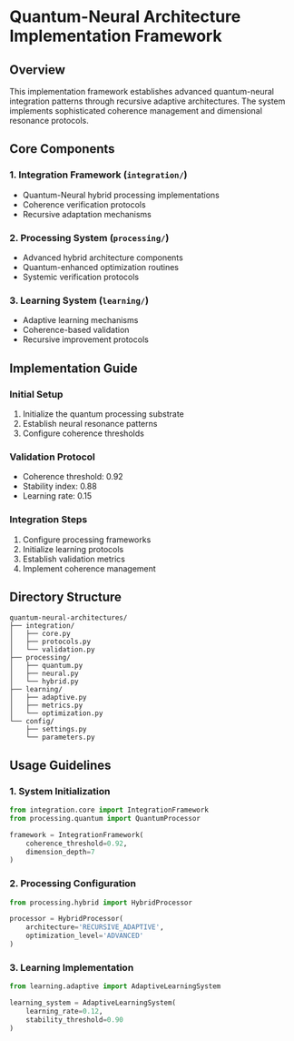 # Quantum-Neural Architecture Implementation Framework

## Overview
This implementation framework establishes advanced quantum-neural integration patterns through recursive adaptive architectures. The system implements sophisticated coherence management and dimensional resonance protocols.

## Core Components

### 1. Integration Framework (`integration/`)
- Quantum-Neural hybrid processing implementations
- Coherence verification protocols
- Recursive adaptation mechanisms

### 2. Processing System (`processing/`)
- Advanced hybrid architecture components
- Quantum-enhanced optimization routines
- Systemic verification protocols

### 3. Learning System (`learning/`)
- Adaptive learning mechanisms
- Coherence-based validation
- Recursive improvement protocols

## Implementation Guide

### Initial Setup
1. Initialize the quantum processing substrate
2. Establish neural resonance patterns
3. Configure coherence thresholds

### Validation Protocol
- Coherence threshold: 0.92
- Stability index: 0.88
- Learning rate: 0.15

### Integration Steps
1. Configure processing frameworks
2. Initialize learning protocols
3. Establish validation metrics
4. Implement coherence management

## Directory Structure
```
quantum-neural-architectures/
├── integration/
│   ├── core.py
│   ├── protocols.py
│   └── validation.py
├── processing/
│   ├── quantum.py
│   ├── neural.py
│   └── hybrid.py
├── learning/
│   ├── adaptive.py
│   ├── metrics.py
│   └── optimization.py
└── config/
    ├── settings.py
    └── parameters.py
```

## Usage Guidelines

### 1. System Initialization
```python
from integration.core import IntegrationFramework
from processing.quantum import QuantumProcessor

framework = IntegrationFramework(
    coherence_threshold=0.92,
    dimension_depth=7
)
```

### 2. Processing Configuration
```python
from processing.hybrid import HybridProcessor

processor = HybridProcessor(
    architecture='RECURSIVE_ADAPTIVE',
    optimization_level='ADVANCED'
)
```

### 3. Learning Implementation
```python
from learning.adaptive import AdaptiveLearningSystem

learning_system = AdaptiveLearningSystem(
    learning_rate=0.12,
    stability_threshold=0.90
)
```